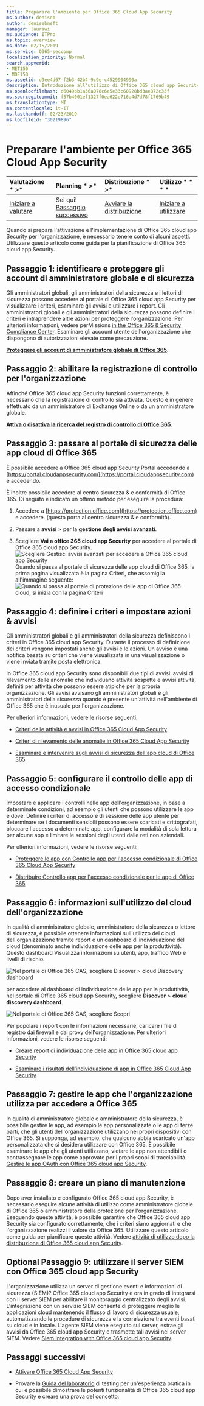 ```yaml
---
title: Preparare l'ambiente per Office 365 Cloud App Security
ms.author: deniseb
author: denisebmsft
manager: laurawi
ms.audience: ITPro
ms.topic: overview
ms.date: 02/15/2019
ms.service: O365-seccomp
localization_priority: Normal
search.appverid:
- MET150
- MOE150
ms.assetid: d9ee4d67-f2b3-42b4-9c9e-c4529904990a
description: Introduzione all'utilizzo di Office 365 cloud app Security
ms.openlocfilehash: d6049bb1a36a078c6e5e33c60928bd3ae872c33f
ms.sourcegitcommit: f57b4001ef1327f0ea622e716a4d7d78f1769b49
ms.translationtype: MT
ms.contentlocale: it-IT
ms.lasthandoff: 02/23/2019
ms.locfileid: "30219896"
---
```

# <a name="get-ready-for-office-365-cloud-app-security"></a>Preparare l'ambiente per Office 365 Cloud App Security
  
|Valutazione * *\>**|Planning * *\>**|Distribuzione * *\>**|Utilizzo * * * *|
|:-----|:-----|:-----|:-----|
|[Iniziare a valutare](office-365-cas-overview.md) <br/> |Sei qui!  <br/> [Passaggio successivo](turn-on-office-365-cas.md) <br/> |[Avviare la distribuzione](turn-on-office-365-cas.md) <br/> |[Iniziare a utilizzare](utilization-activities-for-ocas.md) <br/> |
   
Quando si prepara l'attivazione e l'implementazione di Office 365 cloud app Security per l'organizzazione, è necessario tenere conto di alcuni aspetti. Utilizzare questo articolo come guida per la pianificazione di Office 365 cloud app Security.
    
## <a name="step-1-identify-and-protect-your-global-and-security-administrator-accounts"></a>Passaggio 1: identificare e proteggere gli account di amministratore globale e di sicurezza

Gli amministratori globali, gli amministratori della sicurezza e i lettori di sicurezza possono accedere al portale di Office 365 cloud app Security per visualizzare i criteri, esaminare gli avvisi e utilizzare i report. Gli amministratori globali e gli amministratori della sicurezza possono definire i criteri e intraprendere altre azioni per proteggere l'organizzazione. Per ulteriori informazioni, vedere perMissions [in the Office 365 &amp; Security Compliance Center](permissions-in-the-security-and-compliance-center.md). Esaminare gli account utente dell'organizzazione che dispongono di autorizzazioni elevate come precauzione. 
  
 **[Proteggere gli account di amministratore globale di Office 365](https://docs.microsoft.com/office365/enterprise/protect-your-global-administrator-accounts)**. 
  
## <a name="step-2-turn-on-audit-logging-for-your-organization"></a>Passaggio 2: abilitare la registrazione di controllo per l'organizzazione

Affinché Office 365 cloud app Security funzioni correttamente, è necessario che la registrazione di controllo sia attivata. Questo è in genere effettuato da un amministratore di Exchange Online o da un amministratore globale.
  
 **[Attiva o disattiva la ricerca del registro di controllo di Office 365](turn-audit-log-search-on-or-off.md)**. 
  
## <a name="step-3-go-to-the-office-365-cloud-app-security-portal"></a>Passaggio 3: passare al portale di sicurezza delle app cloud di Office 365

È possibile accedere a Office 365 cloud app Security Portal accedendo a [https://portal.cloudappsecurity.com](https://portal.cloudappsecurity.com) e accedendo. 

È inoltre possibile accedere al centro sicurezza &amp; e conformità di Office 365. Di seguito è indicato un ottimo metodo per eseguire la procedura:

1. Accedere a [https://protection.office.com](https://protection.office.com) e accedere. (questo porta al centro sicurezza &amp; e conformità).
    
2. Passare a **avvisi** \> per la **gestione degli avvisi avanzati**.
    
3. Scegliere **Vai a office 365 cloud app Security** per accedere al portale di Office 365 cloud app Security.<br> ![Scegliere Gestisci avvisi avanzati per accedere a Office 365 cloud app Security](media/958632d4-03e3-4ade-8e22-d5509db6fca7.png)<br>Quando si passa al portale di sicurezza delle app cloud di Office 365, la prima pagina visualizzata è la pagina Criteri, che assomiglia all'immagine seguente:<br>![Quando si passa al portale di protezione delle app di Office 365 cloud, si inizia con la pagina Criteri](media/5cb8833c-4e08-438c-bab3-91b5106f6f3f.png)<br>
  
## <a name="step-4-define-policies-and-set-up-alerts-amp-actions"></a>Passaggio 4: definire i criteri e impostare azioni &amp; avvisi

Gli amministratori globali e gli amministratori della sicurezza definiscono i criteri in Office 365 cloud app Security. Durante il processo di definizione dei criteri vengono impostati anche gli avvisi e le azioni. Un avviso è una notifica basata su criteri che viene visualizzata in una visualizzazione o viene inviata tramite posta elettronica. 
  
In Office 365 cloud app Security sono disponibili due tipi di avvisi: avvisi di rilevamento delle anomalie che individuano attività sospette e avvisi attività, definiti per attività che possono essere atipiche per la propria organizzazione. Gli avvisi avvisano gli amministratori globali e gli amministratori della sicurezza quando è presente un'attività nell'ambiente di Office 365 che è inusuale per l'organizzazione.
  
Per ulteriori informazioni, vedere le risorse seguenti:
  
- [Criteri delle attività e avvisi in Office 365 Cloud App Security](activity-policies-and-alerts.md)
    
- [Criteri di rilevamento delle anomalie in Office 365 Cloud App Security](anomaly-detection-policies-in-ocas.md)
    
- [Esaminare e intervenire sugli avvisi di sicurezza dell'app cloud di Office 365](review-office-365-cas-alerts.md)
    

## <a name="step-5-set-up-conditional-access-app-control"></a>Passaggio 5: configurare il controllo delle app di accesso condizionale

Impostare e applicare i controlli nelle app dell'organizzazione, in base a determinate condizioni, ad esempio gli utenti che possono utilizzare le app e dove. Definire i criteri di accesso e di sessione delle app utente per determinare se i documenti sensibili possono essere scaricati e crittografati, bloccare l'accesso a determinate app, configurare la modalità di sola lettura per alcune app e limitare le sessioni degli utenti dalle reti non aziendali.

Per ulteriori informazioni, vedere le risorse seguenti:

- [Proteggere le app con Controllo app per l'accesso condizionale di Office 365 Cloud App Security](ocas-conditional-access-app-control.md)

- [Distribuire Controllo app per l'accesso condizionale per le app di Office 365](ocas-deploy-conditional-access-app-control.md)

## <a name="step-6-learn-about-your-organizations-cloud-usage"></a>Passaggio 6: informazioni sull'utilizzo del cloud dell'organizzazione

In qualità di amministratore globale, amministratore della sicurezza o lettore di sicurezza, è possibile ottenere informazioni sull'utilizzo del cloud dell'organizzazione tramite report e un dashboard di individuazione del cloud (denominato anche individuazione delle app per la produttività). Questo dashboard Visualizza informazioni su utenti, app, traffico Web e livelli di rischio.
  
![Nel portale di Office 365 CAS, scegliere Discover \> cloud Discovery dashboard](media/61269290-fd82-4d4b-8045-aea1ebc82287.png)
  
per accedere al dashboard di individuazione delle app per la produttività, nel portale di Office 365 cloud app Security, scegliere **Discover** \> **cloud discovery dashboard**.
  
![Nel portale di Office 365 CAS, scegliere Scopri](media/73b5299f-94b5-49dd-a00f-154d188eb2c5.png)
  
Per popolare i report con le informazioni necessarie, caricare i file di registro dai firewall e dai proxy dell'organizzazione. Per ulteriori informazioni, vedere le risorse seguenti:
  
- [Creare report di individuazione delle app in Office 365 cloud app Security](create-app-discovery-reports-in-ocas.md)
    
- [Esaminare i risultati dell’individuazione di app in Office 365 Cloud App Security](review-app-discovery-findings-in-ocas.md)
    
## <a name="step-7-manage-apps-that-your-organization-is-using-to-access-office-365"></a>Passaggio 7: gestire le app che l'organizzazione utilizza per accedere a Office 365

In qualità di amministratore globale o amministratore della sicurezza, è possibile gestire le app, ad esempio le app personalizzate o le app di terze parti, che gli utenti dell'organizzazione utilizzano nei propri dispositivi con Office 365. Si supponga, ad esempio, che qualcuno abbia scaricato un'app personalizzata che si desidera utilizzare con Office 365. È possibile esaminare le app che gli utenti utilizzano, vietare le app non attendibili o contrassegnare le app come approvate per i propri scopi di tracciabilità. [Gestire le app OAuth con Office 365 cloud app Security](manage-app-permissions-in-ocas.md).
  
## <a name="step-8-create-a-maintenance-plan"></a>Passaggio 8: creare un piano di manutenzione

Dopo aver installato e configurato Office 365 cloud app Security, è necessario eseguire alcune attività di utilizzo come amministratore globale di Office 365 o amministratore della protezione per l'organizzazione. Eseguendo queste attività, è possibile garantire che Office 365 cloud app Security sia configurato correttamente, che i criteri siano aggiornati e che l'organizzazione realizzi il valore da Office 365. Utilizzare questo articolo come guida per pianificare queste attività. Vedere [attività di utilizzo dopo la distribuzione di Office 365 cloud app Security](utilization-activities-for-ocas.md).

## <a name="optional-step-9-use-your-siem-server-with-office-365-cloud-app-security"></a>Optional Passaggio 9: utilizzare il server SIEM con Office 365 cloud app Security

L'organizzazione utilizza un server di gestione eventi e informazioni di sicurezza (SIEM)? Office 365 cloud app Security è ora in grado di integrarsi con il server SIEM per abilitare il monitoraggio centralizzato degli avvisi. L'integrazione con un servizio SIEM consente di proteggere meglio le applicazioni cloud mantenendo il flusso di lavoro di sicurezza usuale, automatizzando le procedure di sicurezza e la correlazione tra eventi basati su cloud e in locale. L'agente SIEM viene eseguito sul server, estrae gli avvisi da Office 365 cloud app Security e trasmette tali avvisi nel server SIEM. Vedere [Siem Integration with Office 365 cloud app Security](integrate-your-siem-server-with-office-365-cas.md).
  
## <a name="next-steps"></a>Passaggi successivi

- [Attivare Office 365 Cloud App Security](turn-on-office-365-cas.md)
    
- Provare la [Guida del laboratorio](https://docs.microsoft.com/office365/enterprise/cloud-app-security-for-your-office-365-dev-test-environment) di testing per un'esperienza pratica in cui è possibile dimostrare le potenti funzionalità di Office 365 cloud app Security e creare una prova del concetto. 
    

